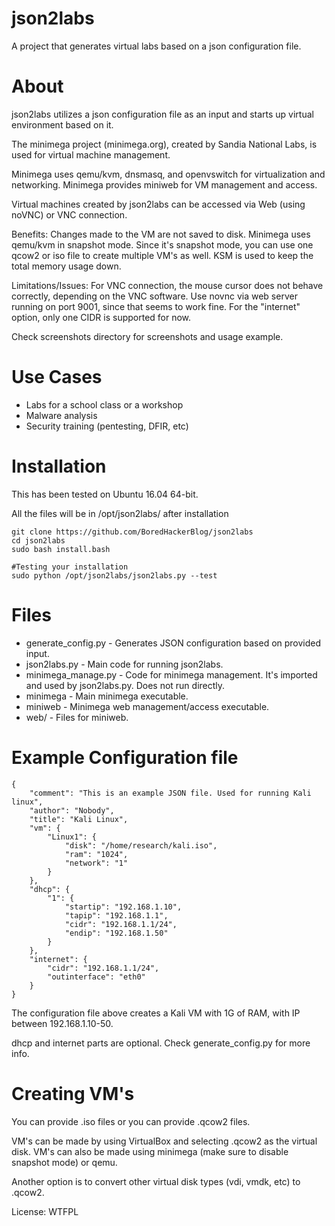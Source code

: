 # json2labs
A project that generates virtual labs based on a json configuration file.

# About
json2labs utilizes a json configuration file as an input and starts up virtual environment based on it.

The minimega project (minimega.org), created by Sandia National Labs, is used for virtual machine management.

Minimega uses qemu/kvm, dnsmasq, and openvswitch for virtualization and networking. Minimega provides miniweb for VM management and access. 

Virtual machines created by json2labs can be accessed via Web (using noVNC) or VNC connection.

Benefits: Changes made to the VM are not saved to disk. Minimega uses qemu/kvm in snapshot mode. Since it's snapshot mode, you can use one qcow2 or iso file to create multiple VM's as well. KSM is used to keep the total memory usage down.

Limitations/Issues: For VNC connection, the mouse cursor does not behave correctly, depending on the VNC software. Use novnc via web server running on port 9001, since that seems to work fine. For the "internet" option, only one CIDR is supported for now.

Check screenshots directory for screenshots and usage example.

# Use Cases
- Labs for a school class or a workshop
- Malware analysis
- Security training (pentesting, DFIR, etc)

# Installation
This has been tested on Ubuntu 16.04 64-bit.

All the files will be in /opt/json2labs/ after installation
```
git clone https://github.com/BoredHackerBlog/json2labs
cd json2labs
sudo bash install.bash

#Testing your installation
sudo python /opt/json2labs/json2labs.py --test
```

# Files
- generate_config.py - Generates JSON configuration based on provided input.
- json2labs.py - Main code for running json2labs. 
- minimega_manage.py - Code for minimega management. It's imported and used by json2labs.py. Does not run directly.
- minimega - Main minimega executable.
- miniweb - Minimega web management/access executable.
- web/ - Files for miniweb.

# Example Configuration file
```
{
	"comment": "This is an example JSON file. Used for running Kali linux",
	"author": "Nobody",
	"title": "Kali Linux",
	"vm": {
		"Linux1": {
			"disk": "/home/research/kali.iso",
			"ram": "1024",
			"network": "1"
		}
	},
	"dhcp": {
		"1": {
			"startip": "192.168.1.10",
			"tapip": "192.168.1.1",
			"cidr": "192.168.1.1/24",
			"endip": "192.168.1.50"
		}
	},
	"internet": {
		"cidr": "192.168.1.1/24",
		"outinterface": "eth0"
	}
}
```
The configuration file above creates a Kali VM with 1G of RAM, with IP between 192.168.1.10-50.

dhcp and internet parts are optional. Check generate_config.py for more info.

# Creating VM's
You can provide .iso files or you can provide .qcow2 files.

VM's can be made by using VirtualBox and selecting .qcow2 as the virtual disk. VM's can also be made using minimega (make sure to disable snapshot mode) or qemu.

Another option is to convert other virtual disk types (vdi, vmdk, etc) to .qcow2.


License: WTFPL